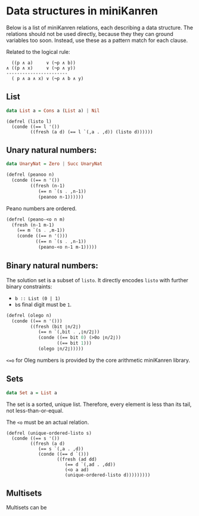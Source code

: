# Data structures in miniKanren

Below is a list of miniKanren relations, each describing a data structure. The relations should not be used directly, because they they can ground variables too soon. Instead, use these as a pattern match for each clause.

Related to the logical rule:

```
  ((p ∧ a)     ∨ (¬p ∧ b))
∧ ((p ∧ x)     ∨ (¬p ∧ y))
-----------------------
  ( p ∧ a ∧ x) ∨ (¬p ∧ b ∧ y)
```

## List

```haskell
data List a = Cons a (List a) | Nil
```

```
(defrel (listo l)
  (conde ((== l '())
         ((fresh (a d) (== l `(,a . ,d)) (listo d))))))
```

## Unary natural numbers:
```haskell
data UnaryNat = Zero | Succ UnaryNat
```

```scheme
(defrel (peanoo n)
  (conde ((== n '())
         ((fresh (n-1)
            (== n `(s . ,n-1))
            (peanoo n-1))))))
```

Peano numbers are ordered.
```scheme
(defrel (peano-<o n m)
  (fresh (n-1 m-1)
    (== m `(s . ,m-1))
    (conde ((== n '()))
           ((== n `(s . ,n-1))
            (peano-<o n-1 m-1)))))
```


## Binary natural numbers:

The solution set is a subset of `listo`. It directly encodes `listo` with further binary constraints:
* `b :: List (0 | 1)`
* `b`s final digit must be `1`.

```scheme
(defrel (olego n)
  (conde ((== n '()))
         ((fresh (bit ⌊n/2⌋)
            (== n `(,bit . ,⌊n/2⌋))
            (conde ((== bit 0) (>0o ⌊n/2⌋))
                   ((== bit 1)))
            (olego ⌊n/2⌋)))))
```

`<=o` for Oleg numbers is provided by the core arithmetic miniKanren library.

## Sets

```haskell
data Set a = List a
```

The set is a sorted, unique list. Therefore, every element is less than its tail, not less-than-or-equal.

The `<o` must be an actual relation.

```
(defrel (unique-ordered-listo s)
  (conde ((== s '())
         ((fresh (a d)
            (== s `(,a . ,d))
            (conde ((== d `()))
                   ((fresh (ad dd)
                      (== d `(,ad . ,dd))
                      (<o a ad)
                      (unique-ordered-listo d)))))))))
```


## Multisets

Multisets can be 

